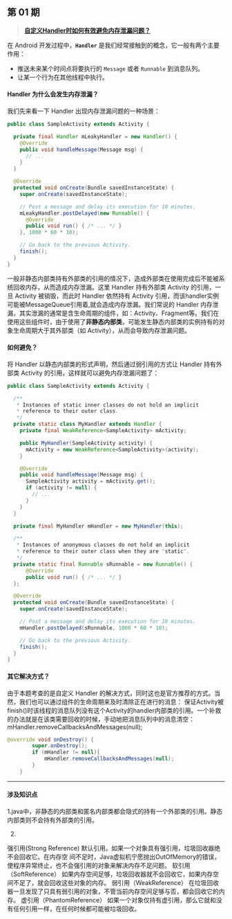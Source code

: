 ## 第 01 期

> [**自定义Handler时如何有效避免内存泄漏问题？**](https://github.com/Moosphan/Android-Daily-Interview/issues/1)

在 Android 开发过程中，**`Handler`** 是我们经常接触到的概念，它一般有两个主要作用：

- 推送未来某个时间点将要执行的 `Message` 或者 `Runnable` 到消息队列。
- 让某一个行为在其他线程中执行。

#### Handler 为什么会发生内存泄漏？

我们先来看一下 Handler 出现内存泄漏问题的一种场景：

```java
public class SampleActivity extends Activity {

  private final Handler mLeakyHandler = new Handler() {
    @Override
    public void handleMessage(Message msg) {
      // ...
    }
  }

  @Override
  protected void onCreate(Bundle savedInstanceState) {
    super.onCreate(savedInstanceState);

    // Post a message and delay its execution for 10 minutes.
    mLeakyHandler.postDelayed(new Runnable() {
      @Override
      public void run() { /* ... */ }
    }, 1000 * 60 * 10);

    // Go back to the previous Activity.
    finish();
  }
}
```

一般非静态内部类持有外部类的引用的情况下，造成外部类在使用完成后不能被系统回收内存，从而造成内存泄漏。这里 Handler 持有外部类 Activity 的引用，一旦 Activity 被销毁，而此时 Handler 依然持有 Activity 引用，而该handler实例可能被MessageQueue引用着,就会造成内存泄漏。我们常说的 Handler 内存泄漏，其实泄漏的通常是含生命周期的组件，如：Activity、Fragment等。我们在使用这些组件时，由于使用了**非静态内部类**，可能发生静态内部类的实例持有的对象生命周期大于其外部类（如 Activity），从而会导致内存泄漏问题。

#### 如何避免？

将 Handler 以静态内部类的形式声明，然后通过弱引用的方式让 Handler 持有外部类 Activity 的引用，这样就可以避免内存泄漏问题了：

```java
public class SampleActivity extends Activity {

  /**
   * Instances of static inner classes do not hold an implicit
   * reference to their outer class.
   */
  private static class MyHandler extends Handler {
    private final WeakReference<SampleActivity> mActivity;

    public MyHandler(SampleActivity activity) {
      mActivity = new WeakReference<SampleActivity>(activity);
    }

    @Override
    public void handleMessage(Message msg) {
      SampleActivity activity = mActivity.get();
      if (activity != null) {
        // ...
      }
    }
  }

  private final MyHandler mHandler = new MyHandler(this);

  /**
   * Instances of anonymous classes do not hold an implicit
   * reference to their outer class when they are "static".
   */
  private static final Runnable sRunnable = new Runnable() {
      @Override
      public void run() { /* ... */ }
  };

  @Override
  protected void onCreate(Bundle savedInstanceState) {
    super.onCreate(savedInstanceState);

    // Post a message and delay its execution for 10 minutes.
    mHandler.postDelayed(sRunnable, 1000 * 60 * 10);

    // Go back to the previous Activity.
    finish();
  }
}
```

#### 其它解决方式？

由于本题考查的是自定义 Handler 的解决方式，同时这也是官方推荐的方式。当然，我们也可以通过组件的生命周期来及时清除正在进行的消息：
保证Activity被finish()时该线程的消息队列没有这个Activity的handler内部类的引用。一个补救的办法就是在该类需要回收的时候，手动地把消息队列中的消息清空：mHandler.removeCallbacksAndMessages(null);

```java
@override void onDestroy() {
        super.onDestroy();
        if (mHandler != null){
            mHandler.removeCallbacksAndMessages(null);
        }
    }
```

----------------------

#### 涉及知识点
1.java中，非静态的内部类和匿名内部类都会隐式的持有一个外部类的引用。静态内部类则不会持有外部类的引用。

2.
强引用(Strong Reference)	默认引用。如果一个对象具有强引用，垃圾回收器绝不会回收它。在内存空 间不足时，Java虚拟机宁愿抛出OutOfMemory的错误，使程序异常终止，也不会强引用的对象来解决内存不足问题。
软引用（SoftReference）	如果内存空间足够，垃圾回收器就不会回收它，如果内存空间不足了，就会回收这些对象的内存。
弱引用（WeakReference）	在垃圾回收器一旦发现了只具有弱引用的对象，不管当前内存空间足够与否，都会回收它的内存。
虚引用（PhantomReference）	如果一个对象仅持有虚引用，那么它就和没有任何引用一样，在任何时候都可能被垃圾回收。


